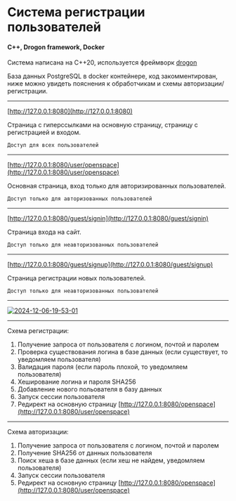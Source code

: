 # Система регистрации пользователей
#### C++, Drogon framework, Docker

Система написана на C++20, используется фреймворк [drogon](https://github.com/drogonframework/drogon/)

База данных PostgreSQL в docker контейнере, код закомментирован,<br>
ниже можно увидеть пояснения к обработчикам и схемы авторизации/регистрации.

***

[http://127.0.0.1:8080](http://127.0.0.1:8080) 

Страница с гиперссылками на основную страницу, страницу с регистрацией и входом.

`Доступ для всех пользователей`

***

[http://127.0.0.1:8080/user/openspace](http://127.0.0.1:8080/user/openspace)

Основная страница, вход только для авторизированных пользователей. 

`Доступ только для авторизованных пользователей`

***

[http://127.0.0.1:8080/guest/signin](http://127.0.0.1:8080/guest/signin)

Страница входа на сайт.

`Доступ только для неавторизованных пользователей`

***

[http://127.0.0.1:8080/guest/signup](http://127.0.0.1:8080/guest/signup)

Страница регистрации новых пользователей.

`Доступ только для неавторизованных пользователей`

***

<a href="https://ibb.co/HPwh3s1"><img src="https://i.ibb.co/dpCmxq1/2024-12-06-19-53-01.png" alt="2024-12-06-19-53-01" border="0"></a>

***

Схема регистрации:
1) Получение запроса от пользователя с логином, почтой и паролем
2) Проверка существования логина в базе данных (если существует, то уведомляем пользователя)
3) Валидация пароля (если пароль плохой, то уведомляем пользователя)
4) Хеширование логина и пароля SHA256
5) Добавление нового польователя в базу данных
6) Запуск сессии пользователя
7) Редирект на основную страницу [http://127.0.0.1:8080/openspace](http://127.0.0.1:8080/user/openspace)

***

Схема авторизации:
1) Получение запроса от пользователя с логином, почтой и паролем
2) Получение SHA256 от данных пользователя
3) Поиск хеша в базе данных (если хеш не найдем, уведомляем пользователя)
4) Запуск сессии пользователя
5) Редирект на основную страницу [http://127.0.0.1:8080/openspace](http://127.0.0.1:8080/user/openspace)
